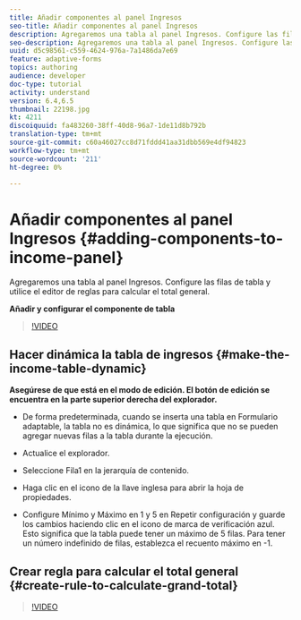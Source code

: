 ```yaml
---
title: Añadir componentes al panel Ingresos
seo-title: Añadir componentes al panel Ingresos
description: Agregaremos una tabla al panel Ingresos. Configure las filas de tabla y utilice el editor de reglas para calcular el total general.
seo-description: Agregaremos una tabla al panel Ingresos. Configure las filas de tabla y utilice el editor de reglas para calcular el total general.
uuid: d5c98561-c559-4624-976a-7a1486da7e69
feature: adaptive-forms
topics: authoring
audience: developer
doc-type: tutorial
activity: understand
version: 6.4,6.5
thumbnail: 22198.jpg
kt: 4211
discoiquuid: fa483260-38ff-40d8-96a7-1de11d8b792b
translation-type: tm+mt
source-git-commit: c60a46027cc8d71fddd41aa31dbb569e4df94823
workflow-type: tm+mt
source-wordcount: '211'
ht-degree: 0%

---
```



# Añadir componentes al panel Ingresos {#adding-components-to-income-panel}

Agregaremos una tabla al panel Ingresos. Configure las filas de tabla y utilice el editor de reglas para calcular el total general.

**Añadir y configurar el componente de tabla**

>[!VIDEO](https://video.tv.adobe.com/v/22198?quality=9&learn=on)



## Hacer dinámica la tabla de ingresos {#make-the-income-table-dynamic}

**Asegúrese de que está en el modo de edición. El botón de edición se encuentra en la parte superior derecha del explorador.**

* De forma predeterminada, cuando se inserta una tabla en Formulario adaptable, la tabla no es dinámica, lo que significa que no se pueden agregar nuevas filas a la tabla durante la ejecución.

* Actualice el explorador.

* Seleccione Fila1 en la jerarquía de contenido.

* Haga clic en el icono de la llave inglesa para abrir la hoja de propiedades.

* Configure Mínimo y Máximo en 1 y 5 en Repetir configuración y guarde los cambios haciendo clic en el icono de marca de verificación azul. Esto significa que la tabla puede tener un máximo de 5 filas. Para tener un número indefinido de filas, establezca el recuento máximo en -1.

## Crear regla para calcular el total general {#create-rule-to-calculate-grand-total}


>[!VIDEO](https://video.tv.adobe.com/v/22197?quality=9&learn=on)


